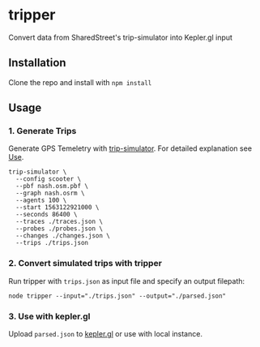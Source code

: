 # tripper
Convert data from SharedStreet's trip-simulator into Kepler.gl input

## Installation
Clone the repo and install with `npm install`

## Usage
### 1. Generate Trips 
Generate GPS Temeletry with [trip-simulator](https://github.com/sharedstreets/trip-simulator). For detailed explanation see [Use](https://github.com/sharedstreets/trip-simulator#use).

```
trip-simulator \
  --config scooter \
  --pbf nash.osm.pbf \
  --graph nash.osrm \
  --agents 100 \
  --start 1563122921000 \
  --seconds 86400 \
  --traces ./traces.json \
  --probes ./probes.json \
  --changes ./changes.json \
  --trips ./trips.json
```

### 2. Convert simulated trips with tripper
Run tripper with `trips.json` as input file and specify an output filepath:

```
node tripper --input="./trips.json" --output="./parsed.json"
```

### 3. Use with kepler.gl
Upload `parsed.json` to [kepler.gl](https://kepler.gl/demo) or use with local instance.

